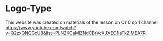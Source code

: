 # Logo-Type
This website was created on materials of the lesson on От 0 до 1 channel https://www.youtube.com/watch?v=Q2zxQNQGcU8&list=PLN2KCaMlZNdCBrVcXJXEO1iaTkZIMEA7R
